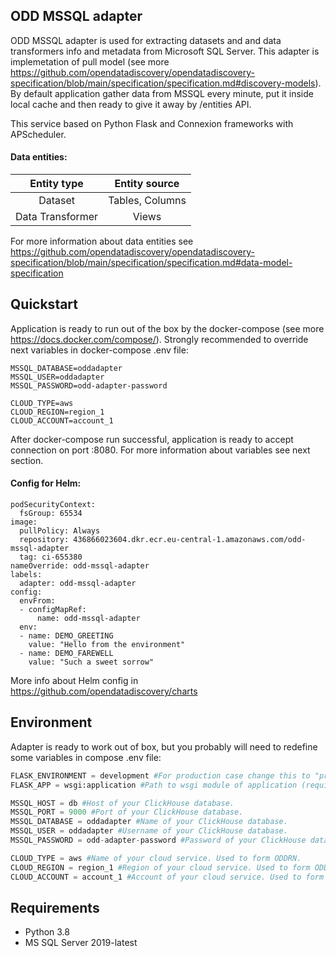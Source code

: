 ## ODD MSSQL adapter

ODD MSSQL adapter is used for extracting datasets and and data transformers info and metadata from Microsoft SQL Server. This adapter is implemetation of pull model (see more https://github.com/opendatadiscovery/opendatadiscovery-specification/blob/main/specification/specification.md#discovery-models). By default application gather data from MSSQL every minute, put it inside local cache and then ready to give it away by /entities API.

This service based on Python Flask and Connexion frameworks with APScheduler.

#### Data entities:
| Entity type | Entity source |
|:----------------:|:---------:|
|Dataset|Tables, Columns|
|Data Transformer|Views|

For more information about data entities see https://github.com/opendatadiscovery/opendatadiscovery-specification/blob/main/specification/specification.md#data-model-specification

## Quickstart
Application is ready to run out of the box by the docker-compose (see more https://docs.docker.com/compose/).
Strongly recommended to override next variables in docker-compose .env file:

```
MSSQL_DATABASE=oddadapter
MSSQL_USER=oddadapter
MSSQL_PASSWORD=odd-adapter-password

CLOUD_TYPE=aws
CLOUD_REGION=region_1
CLOUD_ACCOUNT=account_1
```

After docker-compose run successful, application is ready to accept connection on port :8080. 
For more information about variables see next section.

#### Config for Helm:
```
podSecurityContext:
  fsGroup: 65534
image:
  pullPolicy: Always
  repository: 436866023604.dkr.ecr.eu-central-1.amazonaws.com/odd-mssql-adapter
  tag: ci-655380
nameOverride: odd-mssql-adapter
labels:
  adapter: odd-mssql-adapter
config:
  envFrom:
  - configMapRef:
      name: odd-mssql-adapter
  env:
  - name: DEMO_GREETING
    value: "Hello from the environment"
  - name: DEMO_FAREWELL
    value: "Such a sweet sorrow"
```
More info about Helm config in https://github.com/opendatadiscovery/charts


## Environment
Adapter is ready to work out of box, but you probably will need to redefine some variables in compose .env file:

```Python
FLASK_ENVIRONMENT = development #For production case change this to "production"
FLASK_APP = wsgi:application #Path to wsgi module of application (required by gunicorn)

MSSQL_HOST = db #Host of your ClickHouse database.
MSSQL_PORT = 9000 #Port of your ClickHouse database.
MSSQL_DATABASE = oddadapter #Name of your ClickHouse database.
MSSQL_USER = oddadapter #Username of your ClickHouse database.
MSSQL_PASSWORD = odd-adapter-password #Password of your ClickHouse database.

CLOUD_TYPE = aws #Name of your cloud service. Used to form ODDRN.
CLOUD_REGION = region_1 #Region of your cloud service. Used to form ODDRN.
CLOUD_ACCOUNT = account_1 #Account of your cloud service. Used to form ODDRN.
```

## Requirements
- Python 3.8
- MS SQL Server 2019-latest
